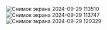 ![Снимок экрана 2024-09-29 113510](https://github.com/user-attachments/assets/e3aab894-84cd-4ec5-b776-138915f878ba)
![Снимок экрана 2024-09-29 113747](https://github.com/user-attachments/assets/b7630eed-1c15-42b3-9617-feb9fbdab42f)
![Снимок экрана 2024-09-29 120329](https://github.com/user-attachments/assets/52270e29-a384-4268-a3e8-9a5bf7bce3b0)
